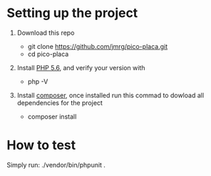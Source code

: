 # Setting up the project
1. Download this repo
    - git clone https://github.com/jmrg/pico-placa.git
    - cd pico-placa
   
2. Install [PHP 5.6](http://php.net/downloads.php]), and verify your version with
    - php -V
   
3. Install [composer](https://getcomposer.org/download/), once installed run this commad to dowload all dependencies for the project
    - composer install
   
# How to test
Simply run:
./vendor/bin/phpunit .

